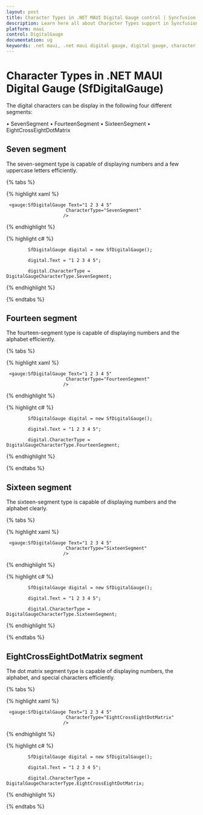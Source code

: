 ```yaml
---
layout: post
title: Character Types in .NET MAUI Digital Gauge control | Syncfusion
description: Learn here all about Character Types support in Syncfusion .NET MAUI Digital Gauge (SfDigitalGauge) control and more.
platform: maui
control: DigitalGauge
documentation: ug
keywords: .net maui, .net maui digital gauge, digital gauge, character segments, digital character, character types, character display types
---
```


# Character Types in .NET MAUI Digital Gauge (SfDigitalGauge)

The digital characters can be display in the following four different segments:

•	SevenSegment
•	FourteenSegment
•	SixteenSegment
•	EightCrossEightDotMatrix

## Seven segment

The seven-segment type is capable of displaying numbers and a few uppercase letters efficiently.

{% tabs %}

{% highlight xaml %}

     <gauge:SfDigitalGauge Text="1 2 3 4 5" 
                          CharacterType="SevenSegment" 
                         />

{% endhighlight %}

{% highlight c# %}

            SfDigitalGauge digital = new SfDigitalGauge();

            digital.Text = "1 2 3 4 5";

            digital.CharacterType = DigitalGaugeCharacterType.SevenSegment;

{% endhighlight %}

{% endtabs %}


## Fourteen segment

The fourteen-segment type is capable of displaying numbers and the alphabet efficiently.

{% tabs %}

{% highlight xaml %}

     <gauge:SfDigitalGauge Text="1 2 3 4 5" 
                          CharacterType="FourteenSegment" 
                         />

{% endhighlight %}

{% highlight c# %}

            SfDigitalGauge digital = new SfDigitalGauge();

            digital.Text = "1 2 3 4 5";

            digital.CharacterType = DigitalGaugeCharacterType.FourteenSegment;

{% endhighlight %}

{% endtabs %}

## Sixteen segment

The sixteen-segment type is capable of displaying numbers and the alphabet clearly.

{% tabs %}

{% highlight xaml %}

     <gauge:SfDigitalGauge Text="1 2 3 4 5" 
                          CharacterType="SixteenSegment" 
                         />

{% endhighlight %}

{% highlight c# %}

            SfDigitalGauge digital = new SfDigitalGauge();

            digital.Text = "1 2 3 4 5";

            digital.CharacterType = DigitalGaugeCharacterType.SixteenSegment;

{% endhighlight %}

{% endtabs %}

## EightCrossEightDotMatrix segment

The dot matrix segment type is capable of displaying numbers, the alphabet, and special characters efficiently.

{% tabs %}

{% highlight xaml %}

     <gauge:SfDigitalGauge Text="1 2 3 4 5" 
                          CharacterType="EightCrossEightDotMatrix" 
                         />

{% endhighlight %}

{% highlight c# %}

            SfDigitalGauge digital = new SfDigitalGauge();

            digital.Text = "1 2 3 4 5";

            digital.CharacterType = DigitalGaugeCharacterType.EightCrossEightDotMatrix;

{% endhighlight %}

{% endtabs %}


